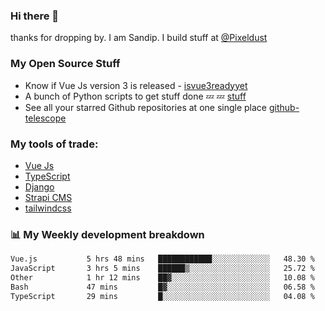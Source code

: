 ### Hi there 👋

thanks for dropping by.
I am Sandip. I build stuff at [@Pixeldust](github.com/pixeldust-in/)

###  **My Open Source Stuff**

 - Know if Vue Js version 3 is released -  [isvue3readyyet](https://github.com/sandiprb/isvue3readyyet)
 - A bunch of Python scripts to get stuff done 💤 💤 [stuff](https://github.com/sandiprb/stuff)
 - See all your starred Github repositories at one single place [github-telescope](https://github.com/sandiprb/github-telescope)



###  **My tools of trade:**
 - [Vue Js](https://github.com/vuejs/vue/)
 - [TypeScript](https://github.com/microsoft/TypeScript)
 - [Django](github.com/django/django)
 - [Strapi CMS](github.com/strapi/strapi)
 - [tailwindcss](https://github.com/tailwindlabs/tailwindcss)


###  📊 **My Weekly development breakdown**
<!--START_SECTION:waka-->

```txt
Vue.js           5 hrs 48 mins   ████████████░░░░░░░░░░░░░   48.30 %
JavaScript       3 hrs 5 mins    ██████▒░░░░░░░░░░░░░░░░░░   25.72 %
Other            1 hr 12 mins    ██▓░░░░░░░░░░░░░░░░░░░░░░   10.08 %
Bash             47 mins         █▓░░░░░░░░░░░░░░░░░░░░░░░   06.58 %
TypeScript       29 mins         █░░░░░░░░░░░░░░░░░░░░░░░░   04.08 %
```

<!--END_SECTION:waka-->
